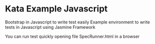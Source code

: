# Kata Example Javascript

Bootstrap in Javascript to write test easily
Example environment to write tests in Javascript using Jasmine Framework

You can run test quickly opening file SpecRunner.html in a browser
